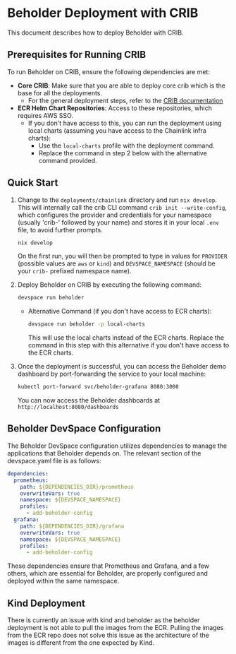 # Beholder Deployment with CRIB
This document describes how to deploy Beholder with CRIB.

## Prerequisites for Running CRIB 

To run Beholder on CRIB, ensure the following dependencies are met:
- **Core CRIB**: Make sure that you are able to deploy core crib which is the base for all the deployments.
  - For the general deployment steps, refer to the [CRIB documentation](https://smartcontract-it.atlassian.net/wiki/spaces/CRIB/pages/678461474/How+to+Deploy+Access+CRIB)
- **ECR Helm Chart Repositories**: Access to these repositories, which requires AWS SSO.
  - If you don't have access to this, you can run the deployment using local charts (assuming you have access to the Chainlink infra charts):
      - Use the `local-charts` profile with the deployment command.
      - Replace the command in step 2 below with the alternative command provided.

## Quick Start
1. Change to the `deployments/chainlink` directory and run `nix develop`. This will internally call the crib CLI command `crib init --write-config`, which configures the provider and credentials for your namespace (usually 'crib-' followed by your name) and stores it in your local `.env` file, to avoid further prompts.

   ```bash
   nix develop
   ```
   On the first run, you will then be prompted to type in values for `PROVIDER` (possible values are `aws` or `kind`) and `DEVSPACE_NAMESPACE` (should be your `crib-` prefixed namespace name).

2. Deploy Beholder on CRIB by executing the following command:

    ```bash
    devspace run beholder
    ```
   - Alternative Command (if you don't have access to ECR charts):
     ```bash
     devspace run beholder -p local-charts
     ```
     This will use the local charts instead of the ECR charts. Replace the command in this step with this alternative if you don't have access to the ECR charts.
3. Once the deployment is successful, you can access the Beholder demo dashboard by port-forwarding the service to your local machine:
   ```bash
   kubectl port-forward svc/beholder-grafana 8080:3000
   ```
   You can now access the Beholder dashboards at `http://localhost:8080/dashboards`


## Beholder DevSpace Configuration
The Beholder DevSpace configuration utilizes dependencies to manage the applications that Beholder depends on. The relevant section of the devspace.yaml file is as follows:
```yaml
dependencies:
  prometheus:
    path: ${DEPENDENCIES_DIR}/prometheus
    overwriteVars: true
    namespace: ${DEVSPACE_NAMESPACE}
    profiles:
      - add-beholder-config
  grafana:
    path: ${DEPENDENCIES_DIR}/grafana
    overwriteVars: true
    namespace: ${DEVSPACE_NAMESPACE}
    profiles:
      - add-beholder-config
```
These dependencies ensure that Prometheus and Grafana, and a few others, which are essential for Beholder, are properly configured and deployed within the same namespace.
## Kind Deployment
There is currently an issue with kind and beholder as the beholder deployment is not able to pull the images from the ECR.
Pulling the images from the ECR repo does not solve this issue as the architecture of the images is different from the one expected by Kind.